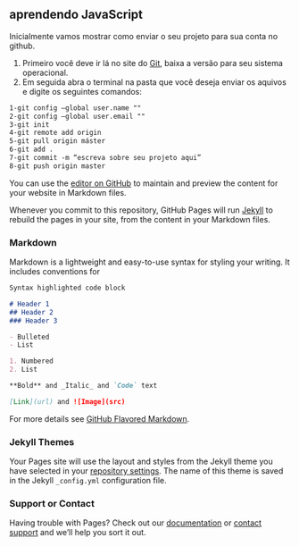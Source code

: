 ## aprendendo JavaScript
Inicialmente vamos mostrar como enviar o seu projeto para sua conta no github. 
1. Primeiro você deve ir lá no site do [Git](https://git-scm.com/downloads), baixa a versão para seu sistema operacional.
2. Em seguida abra o terminal na pasta que você deseja enviar os aquivos e digite os seguintes comandos:
```markdown
1-git config –global user.name ""
2-git config –global user.email ""
3-git init
4-git remote add origin 
5-git pull origin máster
6-git add .
7-git commit -m “escreva sobre seu projeto aqui”
8-git push origin master

```


You can use the [editor on GitHub](https://github.com/jacimarajp/Apredendo-javaScript/edit/main/README.md) to maintain and preview the content for your website in Markdown files.

Whenever you commit to this repository, GitHub Pages will run [Jekyll](https://jekyllrb.com/) to rebuild the pages in your site, from the content in your Markdown files.

### Markdown

Markdown is a lightweight and easy-to-use syntax for styling your writing. It includes conventions for

```markdown
Syntax highlighted code block

# Header 1
## Header 2
### Header 3

- Bulleted
- List

1. Numbered
2. List

**Bold** and _Italic_ and `Code` text

[Link](url) and ![Image](src)
```

For more details see [GitHub Flavored Markdown](https://guides.github.com/features/mastering-markdown/).

### Jekyll Themes

Your Pages site will use the layout and styles from the Jekyll theme you have selected in your [repository settings](https://github.com/jacimarajp/Apredendo-javaScript/settings/pages). The name of this theme is saved in the Jekyll `_config.yml` configuration file.

### Support or Contact

Having trouble with Pages? Check out our [documentation](https://docs.github.com/categories/github-pages-basics/) or [contact support](https://support.github.com/contact) and we’ll help you sort it out.
